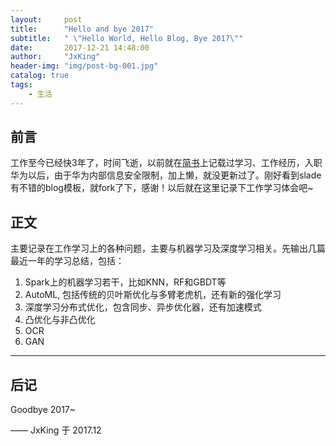 ```yaml
---
layout:     post
title:      "Hello and bye 2017"
subtitle:   " \"Hello World, Hello Blog, Bye 2017\""
date:       2017-12-21 14:48:00
author:     "JxKing"
header-img: "img/post-bg-001.jpg"
catalog: true
tags:
    - 生活
---
```



## 前言

工作至今已经快3年了，时间飞逝，以前就在[简书](http://www.jianshu.com/u/e4ef312d540c)上记载过学习、工作经历，入职华为以后，由于华为内部信息安全限制，加上懒，就没更新过了。刚好看到slade有不错的blog模板，就fork了下，感谢！以后就在这里记录下工作学习体会吧~


## 正文
主要记录在工作学习上的各种问题，主要与机器学习及深度学习相关。先输出几篇最近一年的学习总结，包括：

1. Spark上的机器学习若干，比如KNN，RF和GBDT等
2. AutoML, 包括传统的贝叶斯优化与多臂老虎机，还有新的强化学习
3. 深度学习分布式优化，包含同步、异步优化器，还有加速模式
4. 凸优化与非凸优化
5. OCR
6. GAN

---


## 后记

Goodbye 2017~

—— JxKing 于 2017.12



